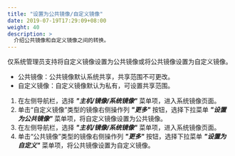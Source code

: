 ```yaml
---
title: "设置为公共镜像/自定义镜像"
date: 2019-07-19T17:29:09+08:00
weight: 40
description: >
  介绍公共镜像和自定义镜像之间的转换。
---
```


仅系统管理员支持将自定义镜像设置为公共镜像或将公共镜像设置为自定义镜像。

- 公共镜像：公共镜像默认系统共享，共享范围不可更改。
- 自定义镜像：自定义镜像默认为私有，可设置共享范围。

1. 在左侧导航栏，选择 **_"主机/镜像/系统镜像"_** 菜单项，进入系统镜像页面。
2. 单击“自定义镜像”类型的镜像右侧操作列 **_"更多"_** 按钮，选择下拉菜单 **_"设置为公共镜像"_** 菜单项，将自定义镜像设置为公共镜像。
2. 在左侧导航栏，选择 **_"主机/镜像/系统镜像"_** 菜单项，进入系统镜像页面。
2. 单击“公共镜像”类型的镜像右侧操作列 **_"更多"_** 按钮，选择下拉菜单 **_"设置为自定义"_** 菜单项，将公共镜像设置为自定义镜像。

